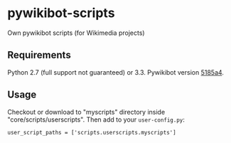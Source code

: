 # pywikibot-scripts
Own pywikibot scripts (for Wikimedia projects)

## Requirements
Python 2.7 (full support not guaranteed) or 3.3.
Pywikibot version [5185a4](https://github.com/wikimedia/pywikibot/tree/5185a4db9c69020ec77908f0b0fae0b453262c53).

## Usage
Checkout or download to "myscripts" directory inside "core/scripts/userscripts".
Then add to your `user-config.py`:
```
user_script_paths = ['scripts.userscripts.myscripts']
```